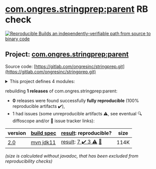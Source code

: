 [com.ongres.stringprep:parent](https://search.maven.org/artifact/com.ongres.stringprep/parent/) RB check
=======

[![Reproducible Builds](https://reproducible-builds.org/images/logos/rb.svg) an independently-verifiable path from source to binary code](https://reproducible-builds.org/)

## Project: [com.ongres.stringprep:parent](https://search.maven.org/artifact/com.ongres.stringprep/parent/)

Source code: [https://gitlab.com/ongresinc/stringprep.git](https://gitlab.com/ongresinc/stringprep.git)

<details><summary>This project defines 4 modules:</summary>

* [com.ongres.stringprep:nameprep](https://search.maven.org/artifact/com.ongres.stringprep/nameprep/)
* [com.ongres.stringprep:parent](https://search.maven.org/artifact/com.ongres.stringprep/parent/)
* [com.ongres.stringprep:saslprep](https://search.maven.org/artifact/com.ongres.stringprep/saslprep/)
* [com.ongres.stringprep:stringprep](https://search.maven.org/artifact/com.ongres.stringprep/stringprep/)
</details>

rebuilding **1 releases** of com.ongres.stringprep:parent:
- **0** releases were found successfully **fully reproducible** (100% reproducible artifacts :heavy_check_mark:),
- 1 had issues (some unreproducible artifacts :warning:, see eventual :mag: diffoscope and/or :memo: issue tracker links):

| version | [build spec](/BUILDSPEC.md) | [result](https://reproducible-builds.org/docs/jvm/): reproducible? | size |
| -- | --------- | ------ | -- |
| [2.0](https://search.maven.org/artifact/com.ongres.stringprep/parent/2.0/pom) | [mvn jdk11](stringprep-2.0.buildspec) | [result](parent-2.0.buildinfo): [7 :heavy_check_mark:  3 :warning:](parent-2.0.buildcompare) [:memo:](https://github.com/jvm-repo-rebuild/reproducible-central/blob/master/content/com/ongres/stringprep/parent-2.0.diffoscope) | 114K |

<i>(size is calculated without javadoc, that has been excluded from reproducibility checks)</i>
